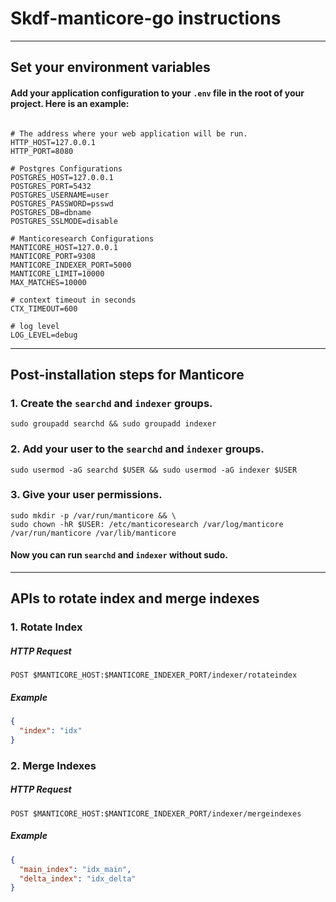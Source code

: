 # Skdf-manticore-go instructions
***

## Set your environment variables

#### Add your application configuration to your `.env` file in the root of your project. Here is an example:

```

# The address where your web application will be run.
HTTP_HOST=127.0.0.1
HTTP_PORT=8080

# Postgres Configurations
POSTGRES_HOST=127.0.0.1
POSTGRES_PORT=5432
POSTGRES_USERNAME=user
POSTGRES_PASSWORD=psswd
POSTGRES_DB=dbname
POSTGRES_SSLMODE=disable

# Manticoresearch Configurations
MANTICORE_HOST=127.0.0.1
MANTICORE_PORT=9308
MANTICORE_INDEXER_PORT=5000
MANTICORE_LIMIT=10000
MAX_MATCHES=10000

# context timeout in seconds
CTX_TIMEOUT=600

# log level
LOG_LEVEL=debug

```

***

## Post-installation steps for Manticore

### 1. Create the `searchd` and `indexer` groups.
```
sudo groupadd searchd && sudo groupadd indexer
```

### 2. Add your user to the `searchd` and `indexer` groups.
```
sudo usermod -aG searchd $USER && sudo usermod -aG indexer $USER
```

### 3. Give your user permissions.
```
sudo mkdir -p /var/run/manticore && \
sudo chown -hR $USER: /etc/manticoresearch /var/log/manticore /var/run/manticore /var/lib/manticore
```

#### Now you can run `searchd` and `indexer` without sudo.

***

## APIs to rotate index and merge indexes

### 1. Rotate Index

##### HTTP Request
```http request
POST $MANTICORE_HOST:$MANTICORE_INDEXER_PORT/indexer/rotateindex
``` 

##### Example
```json
{
  "index": "idx"
}
```

### 2. Merge Indexes

##### HTTP Request
```http request
POST $MANTICORE_HOST:$MANTICORE_INDEXER_PORT/indexer/mergeindexes
```

##### Example
```json
{
  "main_index": "idx_main",
  "delta_index": "idx_delta"
}
```
